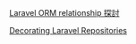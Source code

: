 [Laravel ORM relationship 探討](http://labs.beyond.com.tw/blog/?p=605)

[Decorating Laravel Repositories](http://matthewdaly.co.uk/blog/2017/03/01/decorating-laravel-repositories/)